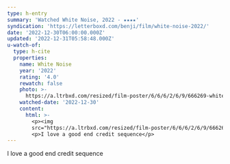 ```yaml
---
type: h-entry
summary: 'Watched White Noise, 2022 - ★★★★'
syndication: 'https://letterboxd.com/benji/film/white-noise-2022/'
date: '2022-12-30T06:00:00.000Z'
updated: '2022-12-31T05:58:48.000Z'
u-watch-of:
  type: h-cite
  properties:
    name: White Noise
    year: '2022'
    rating: '4.0'
    rewatch: false
    photo: >-
      https://a.ltrbxd.com/resized/film-poster/6/6/6/2/6/9/666269-white-noise-0-600-0-900-crop.jpg?v=26c36ea2f6
    watched-date: '2022-12-30'
    content:
      html: >-
        <p><img
        src="https://a.ltrbxd.com/resized/film-poster/6/6/6/2/6/9/666269-white-noise-0-600-0-900-crop.jpg?v=26c36ea2f6"/></p>
        <p>I love a good end credit sequence</p>
---
```

I love a good end credit sequence

